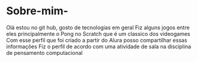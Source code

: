 # Sobre-mim-
Olá estou no git hub, gosto de tecnologias em geral 
Fiz alguns jogos entre eles principalmente o Pong no Scratch que é um classico dos videogames 
Com esse perfil que foi criado a partir do Alura posso compartilhar essas informaçôes 
Fiz o perfil de acordo com uma atividade de sala na disciplina de pensamento computacional 

